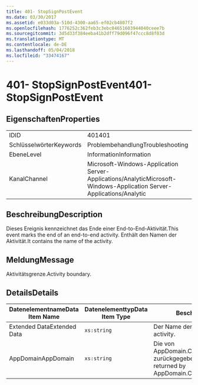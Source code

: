 ```yaml
---
title: 401- StopSignPostEvent
ms.date: 03/30/2017
ms.assetid: e033d03a-510d-4300-aa65-ef02cb4807f2
ms.openlocfilehash: 1776252c362feb3c3ebc04651603944040ceee7b
ms.sourcegitcommit: 3d5d33f384eeba41b2dff79d096f47ccc8d8f03d
ms.translationtype: MT
ms.contentlocale: de-DE
ms.lasthandoff: 05/04/2018
ms.locfileid: "33474167"
---
```

# <a name="401--stopsignpostevent"></a><span data-ttu-id="d14ad-102">401- StopSignPostEvent</span><span class="sxs-lookup"><span data-stu-id="d14ad-102">401- StopSignPostEvent</span></span>
## <a name="properties"></a><span data-ttu-id="d14ad-103">Eigenschaften</span><span class="sxs-lookup"><span data-stu-id="d14ad-103">Properties</span></span>  
  
|||  
|-|-|  
|<span data-ttu-id="d14ad-104">ID</span><span class="sxs-lookup"><span data-stu-id="d14ad-104">ID</span></span>|<span data-ttu-id="d14ad-105">401</span><span class="sxs-lookup"><span data-stu-id="d14ad-105">401</span></span>|  
|<span data-ttu-id="d14ad-106">Schlüsselwörter</span><span class="sxs-lookup"><span data-stu-id="d14ad-106">Keywords</span></span>|<span data-ttu-id="d14ad-107">Problembehandlung</span><span class="sxs-lookup"><span data-stu-id="d14ad-107">Troubleshooting</span></span>|  
|<span data-ttu-id="d14ad-108">Ebene</span><span class="sxs-lookup"><span data-stu-id="d14ad-108">Level</span></span>|<span data-ttu-id="d14ad-109">Information</span><span class="sxs-lookup"><span data-stu-id="d14ad-109">Information</span></span>|  
|<span data-ttu-id="d14ad-110">Kanal</span><span class="sxs-lookup"><span data-stu-id="d14ad-110">Channel</span></span>|<span data-ttu-id="d14ad-111">Microsoft-Windows-Application Server-Applications/Analytic</span><span class="sxs-lookup"><span data-stu-id="d14ad-111">Microsoft-Windows-Application Server-Applications/Analytic</span></span>|  
  
## <a name="description"></a><span data-ttu-id="d14ad-112">Beschreibung</span><span class="sxs-lookup"><span data-stu-id="d14ad-112">Description</span></span>  
 <span data-ttu-id="d14ad-113">Dieses Ereignis kennzeichnet das Ende einer End-to-End-Aktivität.</span><span class="sxs-lookup"><span data-stu-id="d14ad-113">This event marks the end of an end-to-end activity.</span></span> <span data-ttu-id="d14ad-114">Enthält den Namen der Aktivität.</span><span class="sxs-lookup"><span data-stu-id="d14ad-114">It contains the name of the activity.</span></span>  
  
## <a name="message"></a><span data-ttu-id="d14ad-115">Meldung</span><span class="sxs-lookup"><span data-stu-id="d14ad-115">Message</span></span>  
 <span data-ttu-id="d14ad-116">Aktivitätsgrenze.</span><span class="sxs-lookup"><span data-stu-id="d14ad-116">Activity boundary.</span></span>  
  
## <a name="details"></a><span data-ttu-id="d14ad-117">Details</span><span class="sxs-lookup"><span data-stu-id="d14ad-117">Details</span></span>  
  
|<span data-ttu-id="d14ad-118">Datenelementname</span><span class="sxs-lookup"><span data-stu-id="d14ad-118">Data Item Name</span></span>|<span data-ttu-id="d14ad-119">Datenelementtyp</span><span class="sxs-lookup"><span data-stu-id="d14ad-119">Data Item Type</span></span>|<span data-ttu-id="d14ad-120">Beschreibung</span><span class="sxs-lookup"><span data-stu-id="d14ad-120">Description</span></span>|  
|--------------------|--------------------|-----------------|  
|<span data-ttu-id="d14ad-121">Extended Data</span><span class="sxs-lookup"><span data-stu-id="d14ad-121">Extended Data</span></span>|`xs:string`|<span data-ttu-id="d14ad-122">Der Name der Aktivität.</span><span class="sxs-lookup"><span data-stu-id="d14ad-122">The name of the activity.</span></span>|  
|<span data-ttu-id="d14ad-123">AppDomain</span><span class="sxs-lookup"><span data-stu-id="d14ad-123">AppDomain</span></span>|`xs:string`|<span data-ttu-id="d14ad-124">Die von AppDomain.CurrentDomain.FriendlyName zurückgegebene Zeichenfolge.</span><span class="sxs-lookup"><span data-stu-id="d14ad-124">The string returned by AppDomain.CurrentDomain.FriendlyName.</span></span>|
